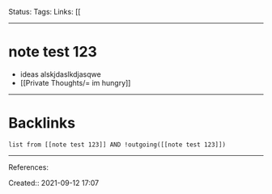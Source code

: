 Status:
Tags: 
Links: [[
___
# note test 123
- ideas alskjdaslkdjasqwe
- [[Private Thoughts/= im hungry]]
___
# Backlinks
```dataview
list from [[note test 123]] AND !outgoing([[note test 123]])
```
___
References:

Created:: 2021-09-12 17:07
